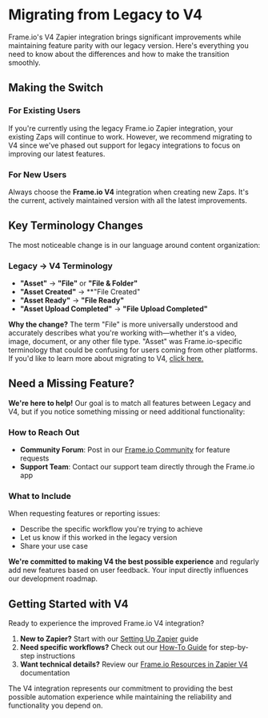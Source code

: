 # Migrating from Legacy to V4

Frame.io's V4 Zapier integration brings significant improvements while maintaining feature parity with our legacy version. Here's everything you need to know about the differences and how to make the transition smoothly.

## Making the Switch

### For Existing Users

If you're currently using the legacy Frame.io Zapier integration, your existing Zaps will continue to work. However, we recommend migrating to V4 since we've phased out support for legacy integrations to focus on improving our latest features.

### For New Users

Always choose the **Frame.io V4** integration when creating new Zaps. It's the current, actively maintained version with all the latest improvements.

## Key Terminology Changes

The most noticeable change is in our language around content organization:

### Legacy → V4 Terminology

- **"Asset"** → **"File"** or **"File & Folder"**
- **"Asset Created"** → **"File Created"
- **"Asset Ready"** → **"File Ready"**
- **"Asset Upload Completed"** → **"File Upload Completed"**

**Why the change?** The term "File" is more universally understood and accurately describes what you're working with—whether it's a video, image, document, or any other file type. "Asset" was Frame.io-specific terminology that could be confusing for users coming from other platforms. If you'd like to learn more about migrating to V4, [click here.](https://developer.adobe.com/frameio/guides/Migration/)

## Need a Missing Feature?

**We're here to help!** Our goal is to match all features between Legacy and V4, but if you notice something missing or need additional functionality:

### How to Reach Out

- **Community Forum**: Post in our [Frame.io Community](https://forum.frame.io/) for feature requests
- **Support Team**: Contact our support team directly through the Frame.io app

### What to Include

When requesting features or reporting issues:

- Describe the specific workflow you're trying to achieve
- Let us know if this worked in the legacy version
- Share your use case

**We're committed to making V4 the best possible experience** and regularly add new features based on user feedback. Your input directly influences our development roadmap.

## Getting Started with V4

Ready to experience the improved Frame.io V4 integration?

1. **New to Zapier?** Start with our [Setting Up Zapier](../Setting%20Up%20Zapier/) guide
2. **Need specific workflows?** Check out our [How-To Guide](../How-To%20Guide/) for step-by-step instructions
3. **Want technical details?** Review our [Frame.io Resources in Zapier V4](../Frame.io%20Resources%20in%20Zapier%20V4/) documentation

The V4 integration represents our commitment to providing the best possible automation experience while maintaining the reliability and functionality you depend on.
